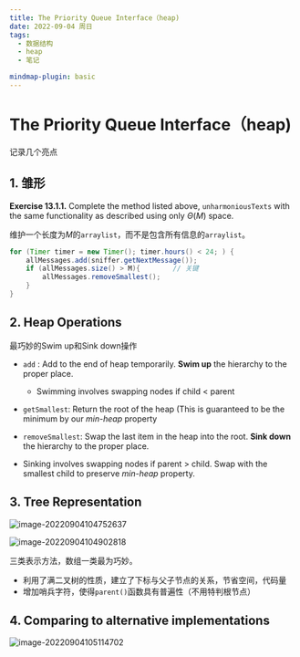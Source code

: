 ```yaml
---
title: The Priority Queue Interface（heap)
date: 2022-09-04 周日
tags:
  - 数据结构
  - heap
  - 笔记

mindmap-plugin: basic
---
```

# The Priority Queue Interface（heap)

记录几个亮点

## 1. 雏形

**Exercise 13.1.1.** Complete the method listed above, `unharmoniousTexts` with the same functionality as described using only $\Theta (M)$ space.

维护一个长度为$M$的`arraylist`，而不是包含所有信息的`arraylist`。

```java
for (Timer timer = new Timer(); timer.hours() < 24; ) {
    allMessages.add(sniffer.getNextMessage());
    if (allMessages.size() > M){		// 关键
        allMessages.removeSmallest();
    }
}
```

## 2. Heap Operations

最巧妙的Swim up和Sink down操作

- `add` : Add to the end of heap temporarily. **Swim up** the hierarchy to the proper place.
  - Swimming involves swapping nodes if child < parent
  
- `getSmallest`: Return the root of the heap (This is guaranteed to be the minimum by our *min-heap* property

- `removeSmallest`: Swap the last item in the heap into the root. **Sink down** the hierarchy to the proper place.
- Sinking involves swapping nodes if parent > child. Swap with the smallest child to preserve *min-heap* property.

## 3. Tree Representation

![image-20220904104752637](C:\Users\wei\AppData\Roaming\Typora\typora-user-images\image-20220904104752637.png)

![image-20220904104902818](C:\Users\wei\AppData\Roaming\Typora\typora-user-images\image-20220904104902818.png)

三类表示方法，数组一类最为巧妙。

- 利用了满二叉树的性质，建立了下标与父子节点的关系，节省空间，代码量
- 增加哨兵字符，使得`parent()`函数具有普遍性（不用特判根节点）

## 4. Comparing to alternative implementations

![image-20220904105114702](C:\Users\wei\AppData\Roaming\Typora\typora-user-images\image-20220904105114702.png)